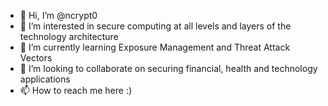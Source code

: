- 👋 Hi, I’m @ncrypt0
- 👀 I’m interested in secure computing at all levels and layers of the technology architecture
- 🌱 I’m currently learning Exposure Management and Threat Attack Vectors
- 💞️ I’m looking to collaborate on securing financial, health and technology applications 
- 📫 How to reach me here :)

<!---
ncrypt0/ncrypt0 is a ✨ special ✨ repository because its `README.md` (this file) appears on your GitHub profile.
You can click the Preview link to take a look at your changes.
--->

